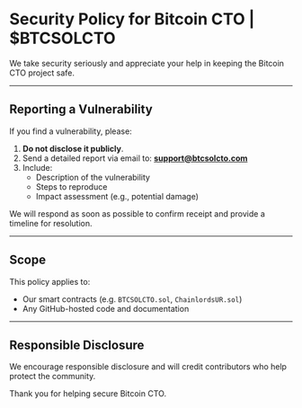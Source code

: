 # Security Policy for Bitcoin CTO | $BTCSOLCTO

We take security seriously and appreciate your help in keeping the Bitcoin CTO project safe.

---

## Reporting a Vulnerability

If you find a vulnerability, please:

1. **Do not disclose it publicly**.
2. Send a detailed report via email to:
   **support@btcsolcto.com**
3. Include:
   - Description of the vulnerability
   - Steps to reproduce
   - Impact assessment (e.g., potential damage)

We will respond as soon as possible to confirm receipt and provide a timeline for resolution.

---

## Scope

This policy applies to:
- Our smart contracts (e.g. `BTCSOLCTO.sol`, `ChainlordsUR.sol`)
- Any GitHub-hosted code and documentation

---

## Responsible Disclosure

We encourage responsible disclosure and will credit contributors who help protect the community.

Thank you for helping secure Bitcoin CTO.
